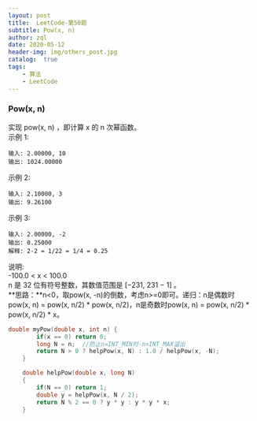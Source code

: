 ```yaml
---
layout: post
title:  LeetCode-第50题
subtitle: Pow(x, n)
author: zql
date: 2020-05-12
header-img: img/others_post.jpg
catalog:  true
tags:
    - 算法
    - LeetCode
---
```

### Pow(x, n)  
实现 pow(x, n) ，即计算 x 的 n 次幂函数。  
示例 1:  
```
输入: 2.00000, 10
输出: 1024.00000
```
示例 2:  
```
输入: 2.10000, 3
输出: 9.26100
```
示例 3:  
```
输入: 2.00000, -2
输出: 0.25000
解释: 2-2 = 1/22 = 1/4 = 0.25
```
说明:  
-100.0 < x < 100.0  
n 是 32 位有符号整数，其数值范围是 [−231, 231 − 1] 。  
**思路：**n<0，取pow(x, -n)的倒数，考虑n>=0即可。递归：n是偶数时pow(x, n) = pow(x, n/2) * pow(x, n/2)，n是奇数时pow(x, n) = pow(x, n/2) * pow(x, n/2) * x。  
```c++
double myPow(double x, int n) {
        if(x == 0) return 0;
        long N = n;  //防止n=INT_MIN时-n>INT_MAX溢出
        return N > 0 ? helpPow(x, N) : 1.0 / helpPow(x, -N);
    }

    double helpPow(double x, long N)
    {
        if(N == 0) return 1;
        double y = helpPow(x, N / 2);
        return N % 2 == 0 ? y * y : y * y * x;
    }
```
